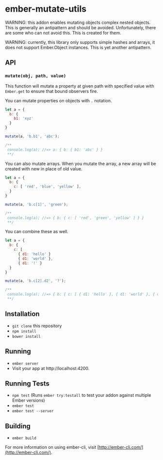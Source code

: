 # ember-mutate-utils

WARNING: this addon enables mutating objects complex nested objects.
This is generally an antipattern and should be avoided. Unfortunately,
there are some who can not avoid this. This is created for them.

WARNING: currently, this library only supports simple hashes and arrays,
it does not support Ember.Object instances. This is yet another antipattern.

## API

### `mutate(obj, path, value)`

This function will mutate a property at given path with specified value with `Ember.get`
to ensure that bound observers fire.

You can mutate properties on objects with `.` notation.

```js
let a = {
  b: {
    b1: 'xyz'
  }
}

mutate(a, 'b.b1', 'abc');

/**
 console.log(a); //=> a: { b: { b1: 'abc' } } 
 **/
```

You can also mutate arrays. When you mutate the array, 
a new array will be created with new in place of old value.

```js
let a = {
  b: {
    c: [ 'red', 'blue', 'yellow' ],
  }
}

mutate(a, 'b.c[1]', 'green');

/**
 console.log(a); //=> { b: { c: [ 'red', 'green', 'yellow' ] } }
 **/
```

You can combine these as well.

```js
let a = {
  b: {
    c: [ 
      { d1: 'hello' }
      { d1: 'world' },
      { d1: '!' }
  }
}

mutate(a, 'b.c[2].d2', '?');

/**
 console.log(a); //=> { b: { c: [ { d1: 'hello' }, { d1: 'world' }, { d1: '?' } ] } }
 **/
```

## Installation

* `git clone` this repository
* `npm install`
* `bower install`

## Running

* `ember server`
* Visit your app at http://localhost:4200.

## Running Tests

* `npm test` (Runs `ember try:testall` to test your addon against multiple Ember versions)
* `ember test`
* `ember test --server`

## Building

* `ember build`

For more information on using ember-cli, visit [http://ember-cli.com/](http://ember-cli.com/).
